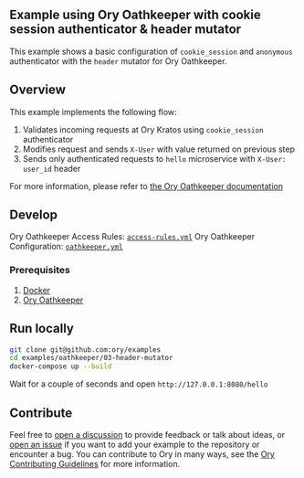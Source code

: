 ## Example using Ory Oathkeeper with cookie session authenticator & header mutator

This example shows a basic configuration of `cookie_session` and `anonymous`
authenticator with the `header` mutator for Ory Oathkeeper.

## Overview

This example implements the following flow:

1. Validates incoming requests at Ory Kratos using `cookie_session`
   authenticator
1. Modifies request and sends `X-User` with value returned on previous step
1. Sends only authenticated requests to `hello` microservice with
   `X-User: user_id` header

For more information, please refer to
[the Ory Oathkeeper documentation](https://www.ory.sh/docs/oathkeeper)

## Develop

Ory Oathkeeper Access Rules: [`access-rules.yml`](./oathkeeper/access-rules.yml)
Ory Oathkeeper Configuration: [`oathkeeper.yml`](./oathkeeper/oathkeeper.yml)

### Prerequisites

1. [Docker](https://docs.docker.com/get-docker/)
1. [Ory Oathkeeper](https://www.ory.sh/docs/oathkeeper/install)

## Run locally

```bash
git clone git@github.com:ory/examples
cd examples/oathkeeper/03-header-mutator
docker-compose up --build
```

Wait for a couple of seconds and open `http://127.0.0.1:8080/hello`

## Contribute

Feel free to
[open a discussion](https://github.com/ory/examples/discussions/new) to provide
feedback or talk about ideas, or
[open an issue](https://github.com/ory/examples/issues/new) if you want to add
your example to the repository or encounter a bug. You can contribute to Ory in
many ways, see the
[Ory Contributing Guidelines](https://www.ory.sh/docs/ecosystem/contributing)
for more information.
